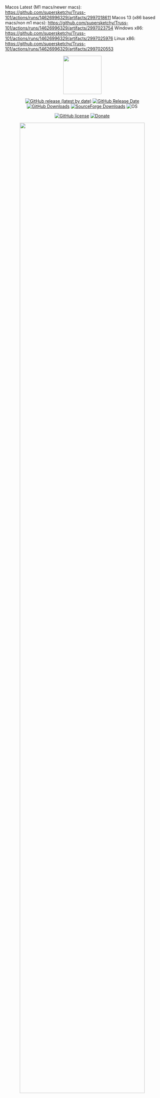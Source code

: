
Macos Latest (M1 macs/newer macs): https://github.com/supersketchy/Truss-101/actions/runs/14626996329/artifacts/2997018611
Macos 13 (x86 based macs/non m1 macs): https://github.com/supersketchy/Truss-101/actions/runs/14626996329/artifacts/2997023754
Windows x86: https://github.com/supersketchy/Truss-101/actions/runs/14626996329/artifacts/2997025976
Linux x86: https://github.com/supersketchy/Truss-101/actions/runs/14626996329/artifacts/2997020553
<p align="center">
  <img src="Tutorial/logo.png" width="125" height="125"
</p>
<p align="center">
  <a href="https://github.com/MShawon/Truss-101/releases/latest"><img alt="GitHub release (latest by date)" src="https://img.shields.io/github/v/release/MShawon/Truss-101?color=success"></a>
  <a href="https://github.com/MShawon/Truss-101/releases/latest"><img alt="GitHub Release Date" src="https://img.shields.io/github/release-date/MShawon/Truss-101?color=success"></a>
  <a href="https://github.com/MShawon/Truss-101/"><img alt="GitHub Downloads" src="https://img.shields.io/github/downloads/MShawon/Truss-101/total?label=GitHub%20downloads&color=success"></a>
  <a href="https://sourceforge.net/projects/truss-101/"><img alt="SourceForge Downloads" src="https://img.shields.io/sourceforge/dt/truss-101?label=SourceForge%20downloads&color=success"></a>
  <img alt="OS" src="https://img.shields.io/badge/OS-Windows%20/%20Linux / Mac-success">
</p>
<p align="center">
  <a href="https://github.com/MShawon/Truss-101/blob/main/LICENSE"><img alt="GitHub license" src="https://img.shields.io/github/license/MShawon/Truss-101?color=important"></a>
  <a href="https://github.com/MShawon/Truss-101/blob/main/DONATE.md"><img alt="Donate" src="https://img.shields.io/badge/Donate-PayPal / Crypto-green.svg"></a>
</p>

<p align='center'><img src='Tutorial/gif.gif' width='90%' height='90%' ></p>

# Truss 101
A desktop application to solve statically determinate and indeterminate 2D truss structures using Matrix Displacement Method (aka Finite Element Method).


## Why Truss 101?
* Develop Structures using Nodes and Members
* Unit conversion
* Supports
  * Pinned and Roller support 
  * Stability check
* Multiple loads at the same point
* Individual property for members 
  * Modulus of Elasticity (E)
  * Area (A)
* Nodal displacements
  * Graphs
  * Tabulated
  * Animation
* Member forces and support reactions
  * Force and stress
  * Graphs showing members relative strength
  * Tension, compression value in Tabulated form
* Influence line for a unit load
* Multiple projects
* Beautiful Report 
  * Input-Output data
  * Member Stiffness Matrices
  * Global Stiffness Matrix
  * Force Matrix
  * Influence Line Diagram


# Windows
* ## Binary Release
  For windows you can download the latest binary release from the following button. Download the exe, setup it by just clicking *next*, *next*, *next* and you are good to go.
  <p align='left'>
    <a href="https://github.com/MShawon/Truss-101/releases/download/1.1.4/Truss.101_win_Setup_v1.1.4.exe">
    <img src="https://img.shields.io/badge/v1.1.4-Download%20Truss%20101-green?logo=windows&logoWidth=10&flat&logoColor=black" width="450" height="55">
    </a>
  </p>
* ## Installation
  *If you wish to run it from the source code, keep reading.*
  First, make sure you have installed git and Python version between 3.7.x to 3.9.x
  Then open command prompt (cmd) and type
  ```
  git clone https://github.com/MShawon/Truss-101.git --depth 3
  ```
  ```
  cd Truss-101
  ```
  ```
  pip install -r requirements.txt
  ```
* ## Usage
  Open command prompt in Truss-101 folder and run
  ```
  python main.py
  ```

# Linux / Mac
* ## Installation
  First, make sure you have installed git and Python version between 3.7.x to 3.9.x
  Then open your favourite terminal and run
  ```
  git clone https://github.com/MShawon/Truss-101.git --depth 3
  ```
  ```
  cd Truss-101
  ```
  ```
  pip3 install -r requirements.txt
  ```
* ## Usage
  Open your favourite terminal in Truss-101 folder and run
  ```
  python3 main.py
  ```
# Tutorial 
**1) Analysis of Truss Structures**

[![YouTube video](Tutorial/YouTube_photo.png)](https://www.youtube.com/watch?v=5yi33cXewrU)

**2) Truss Influence Line**

[![YouTube video 2](Tutorial/tutorial2.png)](https://www.youtube.com/watch?v=7H7eLLeZys8)


# Changelog
## v1.1.4
* Cross-platform compatible code
* Include all of the members' ILD in the report
* Few other bug fixes. 

## v1.1.3
* fix large truss report bug

## v1.1.2
* up to 1000 nodes, members, supports, loads, and properties are now possible
* setting unit before creating a new file
* stress calculation is now available on the force page
* showing force or stress value directly on the graph instead of a number is available by force checkbox
* better font in debug window and naming convention in code
* report bug fixes

## v1.1.1
* wrong reaction calculation fixes
* UI improved for 1280*720 resolution
* overall UI improvement
* debug window is added
* Added few other features

## v1.1.0
* Influence line for a unit load is added.
* Automatic table update due to spinbox value change is deprecated. Now the update button must be used.
* Matrices bug in Report is fixed. 
* Application startup and closing time is improved.
* Few other bug fixes.

## v1.0.2
Application startup time is improved

## v1.0.0
Initial release


# License
* This software is under GPL v3 license. See more https://github.com/MShawon/Truss-101/blob/main/LICENSE
* Some icons are from icons8.  https://icons8.com
* This program uses Qt Version 5.15.2. Please see http://qt.io/licensing/ for an overview of Qt licensing.
